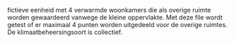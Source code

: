 fictieve eenheid met 4 verwarmde woonkamers die als overige ruimte worden gewaardeerd vanwege de kleine oppervlakte. Met deze file wordt getest of er maximaal 4 punten worden uitgedeeld voor de overige ruimtes. De klimaatbeheersingsoort is collectief.

